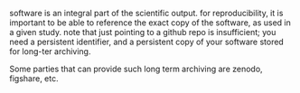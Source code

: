 software is an integral part of the scientific output.
for reproducibility, it is important to be able to reference the exact copy of the software, as used in a given study.
note that just pointing to a github repo is insufficient; you need a persistent identifier, and a persistent copy of your software stored for long-ter archiving.

Some parties that can provide such long term archiving are zenodo, figshare, etc.  